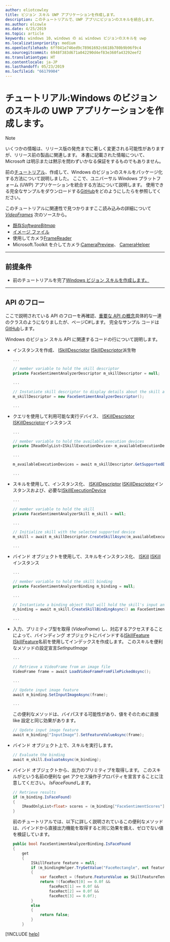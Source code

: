 ```yaml
---
author: eliotcowley
title: ビジョン スキル UWP アプリケーションを作成します。
description: このチュートリアルで、UWP アプリにビジョンのスキルを統合します。
ms.author: elcowle
ms.date: 4/25/2019
ms.topic: article
keywords: windows 10、windows の ai windows ビジョンのスキルを uwp
ms.localizationpriority: medium
ms.openlocfilehash: 6ff041e746ed9c78961692c6618b780b9b96f9c4
ms.sourcegitcommit: 6948f383d671a042290d4ef83e360fa43292eef2
ms.translationtype: HT
ms.contentlocale: ja-JP
ms.lasthandoff: 05/23/2019
ms.locfileid: "66179904"
---
```

# <a name="tutorial-create-a-windows-vision-skill-uwp-application"></a>チュートリアル:Windows のビジョンのスキルの UWP アプリケーションを作成します。

> [!NOTE]
> いくつかの情報は、リリース版の発売までに著しく変更される可能性がありますが、リリース前の製品に関連します。 本書に記載された情報について、Microsoft は明示または黙示を問わずいかなる保証をするものでもありません。

前の[チュートリアル](tutorial.md)、作成して、Windows のビジョンのスキルをパッケージ化する方法について説明しました。 ここで、ユニバーサル Windows プラットフォーム (UWP) アプリケーションを統合する方法について説明します。 使用できる完全なサンプルをダウンロードする[GitHub](https://github.com/Microsoft/WindowsVisionSkillsPreview/tree/master/samples/SentimentAnalyzerCustomSkill)をどのようにしたらを参照してください。

このチュートリアルに関連性で見つかりますここ読み込みの詳細について *[VideoFrames](https://docs.microsoft.com/uwp/api/Windows.Media.VideoFrame)* 次のソースから。
- [既存*SoftwareBitmap*](https://docs.microsoft.com/uwp/api/windows.media.videoframe.createwithsoftwarebitmap#Windows_Media_VideoFrame_CreateWithSoftwareBitmap_Windows_Graphics_Imaging_SoftwareBitmap_)
- [イメージ ファイル](https://docs.microsoft.com/windows/uwp/audio-video-camera/imaging#create-a-softwarebitmap-from-an-image-file-with-bitmapdecoder)
- 使用してカメラ[FrameReader](https://docs.microsoft.com/windows/uwp/audio-video-camera/process-media-frames-with-mediaframereader)
- Microsoft.Toolkit を介してカメラ:[CameraPreview](https://docs.microsoft.com/windows/communitytoolkit/controls/camerapreview)、 [CameraHelper](https://docs.microsoft.com/windows/communitytoolkit/helpers/camerahelper)

---
## <a name="prerequisites"></a>前提条件

- 前のチュートリアルを完了[Windows ビジョン スキルを作成します。](tutorial.md)
---

## <a name="api-flow"></a>API のフロー
ここで説明されている API のフローを再確認、[重要な API の概念](important-api-concepts.md#APIFlow)具体的な一連のクラスのようになりましたが、ページC#します。 完全なサンプル コードは[GitHub](https://github.com/Microsoft/WindowsVisionSkillsPreview/blob/master/samples/SentimentAnalyzerCustomSkill/cs/FaceSentimentAnalysisTestApp/MainPage.xaml.cs)します。 

Windows のビジョン スキル API に関連するコードの行について説明します。 

+ インスタンスを作成、 [ISkillDescriptor] [ ISkillDescriptor]派生物

    ```csharp
    ...
    
    // member variable to hold the skill descriptor
    private FaceSentimentAnalyzerDescriptor m_skillDescriptor = null;
    
    ...
    
    // Instatiate skill descriptor to display details about the skill and populate UI
    m_skillDescriptor = new FaceSentimentAnalyzerDescriptor();

    ...
    ```

+ クエリを使用して利用可能な実行デバイス、 [ISKillDescriptor] [ ISKillDescriptor]インスタンス
    ```csharp
    ...
    
    // member variable to hold the available execution devices
    private IReadOnlyList<ISkillExecutionDevice> m_availableExecutionDevices = null;
    
    ...
    
    m_availableExecutionDevices = await m_skillDescriptor.GetSupportedExecutionDevicesAsync();

    ...
    ```

+ スキルを使用して、インスタンス化、 [ISKillDescriptor] [ ISKillDescriptor]インスタンスおよび、必要な[ISkillExecutionDevice][ISkillExecutionDevice]
    ```csharp
    ...
    
    // member variable to hold the skill
    private FaceSentimentAnalyzerSkill m_skill = null;
    
    ...
    
    // Initialize skill with the selected supported device
    m_skill = await m_skillDescriptor.CreateSkillAsync(m_availableExecutionDevices[UISkillExecutionDevices.SelectedIndex]) as FaceSentimentAnalyzerSkill;

    ...
    ```

+ バインド オブジェクトを使用して、スキルをインスタンス化、 [ISKill] [ ISKill]インスタンス
    ```csharp
    ...
    
    // member variable to hold the skill binding
    private FaceSentimentAnalyzerBinding m_binding = null;
    
    ...
    
   // Instantiate a binding object that will hold the skill's input and output resource
   m_binding = await m_skill.CreateSkillBindingAsync() as FaceSentimentAnalyzerBinding;

    ...
    ```

+ 入力、プリミティブ型を取得 (*VideoFrame*) し、対応するアクセスすることによって、バインディング オブジェクトにバインドする[ISkillFeature] [ ISkillFeature]名前を使用してインデックスを作成します。 このスキルを便利なメソッドの設定宣言*SetInputImage*
    ```csharp
    ...

    // Retrieve a VideoFrame from an image file
    VideoFrame frame = await LoadVideoFrameFromFilePickedAsync();

    ...

    // Update input image feature
    await m_binding.SetInputImageAsync(frame);

    ...
    ```
    この便利なメソッドは、バイパスする可能性があり、値をそのために直接 like 設定と同じ効果があります。

    ```csharp
    // Update input image feature
    await m_binding["InputImage"].SetFeatureValueAsync(frame);
    ```

+ バインド オブジェクト上で、スキルを実行します。
    ```csharp
    // Evaluate the binding
    await m_skill.EvaluateAsync(m_binding);
    ```

+ バインド オブジェクトから、出力のプリミティブを取得します。 このスキルがという名前の便利な get アクセス操作子プロパティを宣言することに注意してください。 *IsFaceFound*します。
    ```csharp
    // Retrieve results
    if (m_binding.IsFaceFound)
    {
        IReadOnlyList<float> scores = (m_binding["FaceSentimentScores"].FeatureValue as SkillFeatureTensorFloatValue).GetAsVectorView();
    }
    ```

    前のチュートリアルでは、以下に詳しく説明されているこの便利なメソッドは、バインドから直接出力機能を取得すると同じ効果を備え、ゼロでない値を検証しています。

    ```csharp
    public bool FaceSentimentAnalyzerBinding.IsFaceFound
    {
        get
        {
            ISkillFeature feature = null;
            if (m_bindingHelper.TryGetValue("FaceRectangle", out feature))
            {
                var faceRect = (feature.FeatureValue as SkillFeatureTensorFloatValue).GetAsVectorView();
                return !(faceRect[0] == 0.0f &&
                    faceRect[1] == 0.0f &&
                    faceRect[2] == 0.0f &&
                    faceRect[3] == 0.0f);
            }
            else
            {
                return false;
            }
        }
    ```



[!INCLUDE [help](../includes/get-help-vision.md)]

[SkillInterfacePreview]: https://docs.microsoft.com/dotnet/api/microsoft.ai.skills.skillinterfacepreview

[ISkillDescriptor]: https://docs.microsoft.com/dotnet/api/microsoft.ai.skills.skillinterfacepreview.iskilldescriptor

[ISkill]: https://docs.microsoft.com/dotnet/api/microsoft.ai.skills.skillinterfacepreview.iskill

[ISkillBinding]: https://docs.microsoft.com/dotnet/api/microsoft.ai.skills.skillinterfacepreview.iskillbinding

[ISkillExecutionDevice]: https://docs.microsoft.com/dotnet/api/microsoft.ai.skills.skillinterfacepreview.iskillexecutiondevice

[ISkillFeature]: https://docs.microsoft.com/dotnet/api/microsoft.ai.skills.skillinterfacepreview.iskillfeature

[ISkillFeatureValue]: https://docs.microsoft.com/dotnet/api/microsoft.ai.skills.skillinterfacepreview.iskillfeaturevalue
